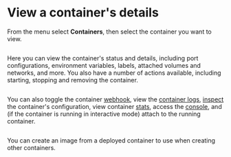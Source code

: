 # View a container's details

From the menu select **Containers**, then select the container you want to view.

<figure><img src="../..//assets/2.15-docker_containers_container_details.gif" alt=""><figcaption></figcaption></figure>

Here you can view the container's status and details, including port configurations, environment variables, labels, attached volumes and networks, and more. You also have a number of actions available, including starting, stopping and removing the container.

<figure><img src="../..//assets/2.15-docker_containers_details_actions.png" alt=""><figcaption></figcaption></figure>

You can also toggle the container [webhook](webhooks.md), view the [container logs](logs.md), [inspect](inspect.md) the container's configuration, view container [stats](stats.md), access the [console](console.md), and (if the container is running in interactive mode) attach to the running container.

<figure><img src="../..//assets/2.15-docker_containers_container_status.png" alt=""><figcaption></figcaption></figure>

You can create an image from a deployed container to use when creating other containers.

<figure><img src="../..//assets/2.15-docker_containers_container_create_image.png" alt=""><figcaption></figcaption></figure>
